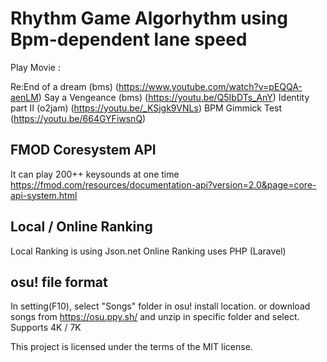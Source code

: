 ﻿# Rhythm Game Algorhythm using Bpm-dependent lane speed
 
Play Movie :

Re:End of a dream (bms)
(https://www.youtube.com/watch?v=pEQQA-aenLM)
Say a Vengeance (bms)
(https://youtu.be/Q5IbDTs_AnY)
Identity part II (o2jam)
(https://youtu.be/_KSjgk9VNLs)
BPM Gimmick Test
(https://youtu.be/664GYFiwsnQ)


## FMOD Coresystem API

It can play 200++ keysounds at one time
https://fmod.com/resources/documentation-api?version=2.0&page=core-api-system.html

## Local / Online Ranking

Local Ranking is using Json.net
Online Ranking uses PHP (Laravel)

## osu! file format

In setting(F10), select "Songs" folder in osu! install location.
or download songs from https://osu.ppy.sh/ and unzip in specific folder and select.
Supports 4K / 7K 

This project is licensed under the terms of the MIT license.


